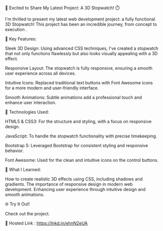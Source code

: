 🚀 Excited to Share My Latest Project: A 3D Stopwatch! ⏱️

I'm thrilled to present my latest web development project: a fully functional 3D Stopwatch! This project has been an incredible journey, from concept to execution .

🌟 Key Features:

Sleek 3D Design: Using advanced CSS techniques, I've created a stopwatch that not only functions flawlessly but also looks visually appealing with a 3D effect.

Responsive Layout: The stopwatch is fully responsive, ensuring a smooth user experience across all devices.

Intuitive Icons: Replaced traditional text buttons with Font Awesome icons for a more modern and user-friendly interface.

Smooth Animations: Subtle animations add a professional touch and enhance user interaction.

🔧 Technologies Used:

HTML5 & CSS3: For the structure and styling, with a focus on responsive design.

JavaScript​: To handle the stopwatch functionality with precise timekeeping.

Bootstrap 5: Leveraged Bootstrap for consistent styling and responsive behavior.

Font Awesome: Used for the clean and intuitive icons on the control buttons.

🚀 What I Learned:

How to create realistic 3D effects using CSS, including shadows and gradients.
The importance of responsive design in modern web development.
Enhancing user experience through intuitive design and smooth animations.

🌐 Try It Out!

Check out the project.

🔗 Hosted Link : https://lnkd.in/ehnN2eUA

